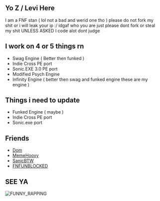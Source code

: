 ## Yo Z / Levi Here
 I am a FNF stan ( lol not a bad and werid one tho ) 
 please do not fork my shit or i will leak your ip :/ idgaf who you are just please dont fork or steal my shit UNLESS ASKED
 I code alot dont judge

## I work on 4 or 5 things rn 
- Swag Engine ( Better then funked )
- Indie Cross PE port
- Sonic.EXE 3.0 PE port
- Modified Psych Engine
- Infinity Engine ( better then swag and funked engine these are my engine ) 
## Things i need to update
- Funked Engine ( maybe )
- Indie Cross PE port
- Sonic.exe port
## Friends
- [Dom](https://github.com/Dominicthecodingenuis) 
- [MemeHoovy](https://linktr.ee/memehoovy) 
- [SanicBTW](https://github.com/SanicBTW) 
- [FNFUNBLOCKED](https://github.com/fnfporterhi)
## SEE YA

 ![FUNNY_RAPPING](https://user-images.githubusercontent.com/92174516/166082282-9728574b-29b1-40fe-8808-b876e98473fc.gif)
